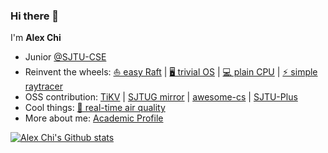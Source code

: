 ### Hi there 👋

I'm **Alex Chi**

- Junior [@SJTU-CSE](https://github.com/SJTU-CSE)
- Reinvent the wheels:
  [⛵ easy Raft](https://github.com/skyzh/raft-kvs)
  |
  [🖥️ trivial OS](https://github.com/skyzh/core-os-riscv)
  |
  [💻 plain CPU](https://github.com/skyzh/mips-simulator)
  |
  [⚡ simple raytracer](https://github.com/skyzh/raytracer.rs)
- OSS contribution: [TiKV](https://github.com/tikv/tikv) | [SJTUG mirror](http://mirrors.sjtug.sjtu.edu.cn) | [awesome-cs](https://github.com/SJTU-CSE/awesome-cs) | [SJTU-Plus](https://plus.sjtu.edu.cn/)
- Cool things:
  [🌈 real-time air quality](https://bluesense.skyzh.xyz)
- More about me: [Academic Profile](https://skyzh.xyz/academic)

[![Alex Chi's Github stats](https://github-readme-stats.vercel.app/api?username=skyzh&hide_rank=true&show_icons=true&count_private=true)](https://github.com/anuraghazra/github-readme-stats)
